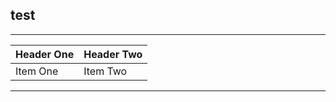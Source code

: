 ## test
---
| Header One     | Header Two     |
| :------------- | :------------- |
| Item One       | Item Two       |
---
